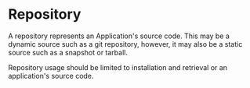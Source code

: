 # Repository

A repository represents an Application's source code.
This may be a dynamic source such as a git repository, however, it may also be a static source such as a snapshot or tarball.

Repository usage should be limited to installation and retrieval or an application's source code.